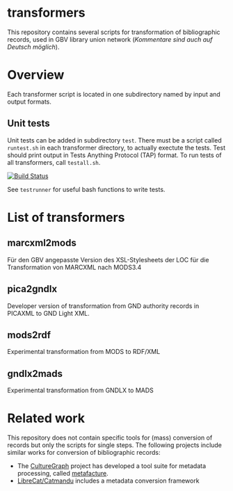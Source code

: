 # transformers

This repository contains several scripts for transformation of bibliographic
records, used in GBV library union network (*Kommentare sind auch auf Deutsch
möglich*).

# Overview

Each transformer script is located in one subdirectory named by input and
output formats.

## Unit tests

Unit tests can be added in subdirectory `test`. There must be a script called
`runtest.sh` in each transformer directory, to actually exectute the tests.
Test should print output in Tests Anything Protocol (TAP) format. To run tests
of all transformers, call `testall.sh`.

[![Build Status](https://travis-ci.org/gbv/transformers.png)](https://travis-ci.org/gbv/transformers)

See `testrunner` for useful bash functions to write tests.

# List of transformers

## marcxml2mods

Für den GBV angepasste Version des XSL-Stylesheets der LOC für die
Transformation von MARCXML nach MODS3.4

## pica2gndlx

Developer version of transformation from GND authority records in PICAXML to
GND Light XML.

## mods2rdf

Experimental transformation from MODS to RDF/XML

## gndlx2mads

Experimental transformation from GNDLX to MADS

# Related work

This repository does not contain specific tools for (mass) conversion of
records but only the scripts for single steps. The following projects include
similar works for conversion of bibliographic records:

* The [CultureGraph](http://www.culturegraph.org/) project has developed a tool
  suite for metadata processing, called [metafacture](https://github.com/culturegraph/metafacture-core/wiki).
* [LibreCat/Catmandu](http://www.librecat.org/) includes a metadata conversion
  framework

